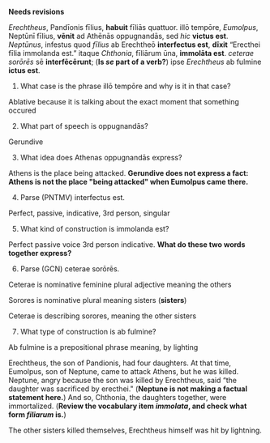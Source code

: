 **Needs revisions**


*Erechtheus*, Pandīonis fīlius, **habuit** fīliās quattuor.
illō tempōre, *Eumolpus*, Neptūnī fīlius, **vēnit** ad Athēnās oppugnandās, sed *hic* **victus est**. 
*Neptūnus*, infestus quod *fīlius* ab Erechtheō **interfectus est**, **dīxit** “Erecthei fīlia immolanda est.”
itaque *Chthonia*, fīliārum ūna, **immolāta est**.
*ceterae sorōrēs* sē **interfēcērunt**; (**Is *se* part of a verb?**)
 ipse *Erechtheus* ab fulmine **ictus est**.

1. What case is the phrase illō tempōre and why is it in that case?

Ablative because it is talking about the exact moment that something occured

2. What part of speech is oppugnandās?

Gerundive

3. What idea does Athenas oppugnandās express?

Athens is the place being attacked. **Gerundive does not express a fact: Athens is not the place "being attacked" when Eumolpus came there.**

4. Parse (PNTMV) interfectus est.

Perfect, passive, indicative, 3rd person, singular

5. What kind of construction is immolanda est?

Perfect passive voice 3rd person indicative.  **What do these two words together express?**

6. Parse (GCN) ceterae sorōrēs.

Ceterae is nominative feminine plural adjective  meaning the others

Sorores is nominative plural meaning sisters (**sisters**)

Ceterae is describing sorores, meaning the other sisters

7. What type of construction is ab fulmine?

Ab fulmine is a prepositional phrase meaning, by lighting

Erechtheus, the son of Pandionis, had four daughters.
At that time, Eumolpus, son of Neptune, came to attack Athens, but he was killed.
Neptune, angry because the son was killed by Erechtheus, said “the daughter was sacrificed by erecthei." (**Neptune is not making a factual statement here.**)
And so, Chthonia, the daughters together, were immortalized. (**Review the vocabulary item *immolata*, and check what form *filiarum* is.**)

The other sisters killed themselves, Erechtheus himself was hit by lightning.

